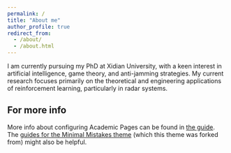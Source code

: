 ```yaml
---
permalink: /
title: "About me"
author_profile: true
redirect_from: 
  - /about/
  - /about.html
---
```


I am currently pursuing my PhD at Xidian University, with a keen interest in artificial intelligence, game theory, and anti-jamming strategies. My current research focuses primarily on the theoretical and engineering applications of reinforcement learning, particularly in radar systems.

For more info
------
More info about configuring Academic Pages can be found in [the guide](https://academicpages.github.io/markdown/). The [guides for the Minimal Mistakes theme](https://mmistakes.github.io/minimal-mistakes/docs/configuration/) (which this theme was forked from) might also be helpful.
